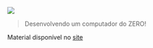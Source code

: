 [![](icon-elementos.png)](https://insper.github.io/Z01.1/)

> Desenvolvendo um computador do ZERO!

Material disponível no [site](https://insper.github.io/Z01.1/)

<!-- 
## Clonando

``` bash
$ # Clone o repositório
$ git clone https://github.com/Insper/Z01.1-proj
$ cd Z01.1-proj 
$ # instale e/ou atualize o Z01.1
$ ./updateZ01tools.sh
$ # instale as dependencias python
$ pip install -r requirements.txt --user
```
-->

